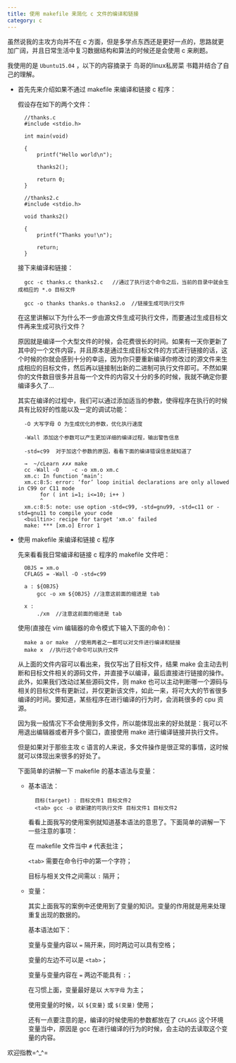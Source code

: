 ```yaml
---
title: 使用 makefile 来简化 c 文件的编译和链接
category: c 
---
```


虽然说我的主攻方向并不在 c 方面，但是多学点东西还是更好一点的，思路就更加广阔，并且日常生活中复习数据结构和算法的时候还是会使用 c 来刷题。

我使用的是 `Ubuntu15.04` ，以下的内容摘录于 鸟哥的linux私房菜 书籍并结合了自己的理解。

- 首先先来介绍如果不通过 makefile 来编译和链接 c 程序：

    假设存在如下的两个文件：
    
        //thanks.c
        #include <stdio.h>
        
        int main(void)
        
        {
            printf("Hello world\n");
            
            thanks2();
            
            return 0;
        }
        
        //thanks2.c
        #include <stdio.h>
        
        void thanks2()
        
        {
            printf("Thanks you!\n");
            
            return;
        }
    
    接下来编译和链接：
    
        gcc -c thanks.c thanks2.c   //通过了执行这个命令之后，当前的目录中就会生成相应的 *.o 目标文件
        
        gcc -o thanks thanks.o thanks2.o  //链接生成可执行文件
        
    在这里讲解以下为什么不一步由源文件生成可执行文件，而要通过生成目标文件再来生成可执行文件？
    
    原因就是编译一个大型文件的时候，会花费很长的时间。如果有一天你更新了其中的一个文件内容，并且原本是通过生成目标文件的方式进行链接的话，这个时候的你就会感到十分的幸运，因为你只要重新编译你修改过的源文件来生成相应的目标文件，然后再以链接制出新的二进制可执行文件即可。不然如果你的文件数目很多并且每一个文件的内容又十分的多的时候，我就不确定你要编译多久了...
    
    其实在编译的过程中，我们可以通过添加适当的参数，使得程序在执行的时候具有比较好的性能以及一定的调试功能：
    
        -O 大写字母 O 为生成优化的参数，优化执行速度
    
        -Wall 添加这个参数可以产生更加详细的编译过程，输出警告信息
    
        -std=c99  对于加这个参数的原因，看看下面的编译错误信息就知道了
        
        →  ~/cLearn ✗✗✗ make
        cc -Wall -O    -c -o xm.o xm.c
        xm.c: In function ‘main’:
        xm.c:8:5: error: ‘for’ loop initial declarations are only allowed in C99 or C11 mode
             for ( int i=1; i<=10; i++ ) 
             ^
        xm.c:8:5: note: use option -std=c99, -std=gnu99, -std=c11 or -std=gnu11 to compile your code
        <builtin>: recipe for target 'xm.o' failed
        make: *** [xm.o] Error 1

        
- 使用 makefile 来编译和链接 c 程序

    先来看看我日常编译和链接 c 程序的 makefile 文件吧：
    
        OBJS = xm.o
        CFLAGS = -Wall -O -std=c99
        
        a : ${OBJS}
        	gcc -o xm ${OBJS} //注意这前面的缩进是 tab 
        
        x : 
        	./xm  //注意这前面的缩进是 tab
    
    使用(直接在 vim 编辑器的命令模式下输入下面的命令)：
    
        make a or make  //使用两者之一都可以对文件进行编译和链接
        make x  //执行这个命令可以执行文件
    
    从上面的文件内容可以看出来，我仅写出了目标文件，结果 make 会主动去判断和目标文件相关的源码文件，并直接予以编译，最后直接进行链接的操作。此外，如果我们改动过某些源码文件，则 make 也可以主动判断哪一个源码与相关的目标文件有更新过，并仅更新该文件，如此一来，将可大大的节省很多编译的时间。要知道，某些程序在进行编译的行为时，会消耗很多的 cpu 资源。
    
    因为我一般情况下不会使用到多文件，所以能体现出来的好处就是：我可以不用退出编辑器或者开多个窗口，直接使用 make 进行编译链接并执行文件。
    
    但是如果对于那些主攻 c 语言的人来说，多文件操作是很正常的事情，这时候就可以体现出来很多的好处了。
    
    下面简单的讲解一下  makefile 的基本语法与变量：
    
    - 基本语法：
    
            目标(target) : 目标文件1 目标文件2
            <tab> gcc -o 欲新建的可执行文件 目标文件1 目标文件2
            
        看看上面我写的使用案例就知道基本语法的意思了。下面简单的讲解一下一些注意的事项：
        
        在 makefile 文件当中 `#` 代表批注；
        
        `<tab>` 需要在命令行中的第一个字符；
        
        目标与相关文件之间需以 `:` 隔开；
        
    - 变量：
    
        其实上面我写的案例中还使用到了变量的知识。变量的作用就是用来处理重复出现的数据的。
        
        基本语法如下：
        
        变量与变量内容以 `=` 隔开来，同时两边可以具有空格；
        
        变量的左边不可以是 `<tab>`；
        
        变量与变量内容在 `=` 两边不能具有 `:`；
        
        在习惯上面，变量最好是以 `大写字母` 为主；
        
        使用变量的时候，以 `${变量}` 或 `$(变量)` 使用；
        
        还有一点要注意的是，编译的时候使用的参数都放在了 `CFLAGS` 这个环境变量当中，原因是 gcc 在进行编译的行为的时候，会主动的去读取这个变量的内容。
        
欢迎指教=^_^=
